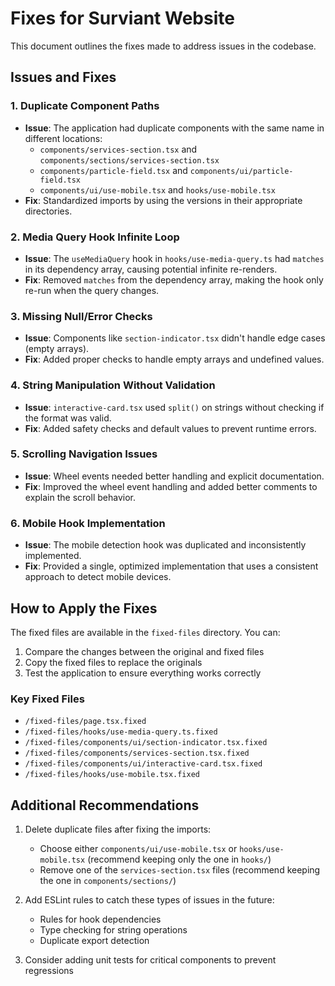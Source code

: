# Fixes for Surviant Website

This document outlines the fixes made to address issues in the codebase.

## Issues and Fixes

### 1. Duplicate Component Paths
- **Issue**: The application had duplicate components with the same name in different locations:
  - `components/services-section.tsx` and `components/sections/services-section.tsx`
  - `components/particle-field.tsx` and `components/ui/particle-field.tsx`
  - `components/ui/use-mobile.tsx` and `hooks/use-mobile.tsx`
- **Fix**: Standardized imports by using the versions in their appropriate directories.

### 2. Media Query Hook Infinite Loop
- **Issue**: The `useMediaQuery` hook in `hooks/use-media-query.ts` had `matches` in its dependency array, causing potential infinite re-renders.
- **Fix**: Removed `matches` from the dependency array, making the hook only re-run when the query changes.

### 3. Missing Null/Error Checks
- **Issue**: Components like `section-indicator.tsx` didn't handle edge cases (empty arrays).
- **Fix**: Added proper checks to handle empty arrays and undefined values.

### 4. String Manipulation Without Validation
- **Issue**: `interactive-card.tsx` used `split()` on strings without checking if the format was valid.
- **Fix**: Added safety checks and default values to prevent runtime errors.

### 5. Scrolling Navigation Issues
- **Issue**: Wheel events needed better handling and explicit documentation.
- **Fix**: Improved the wheel event handling and added better comments to explain the scroll behavior.

### 6. Mobile Hook Implementation
- **Issue**: The mobile detection hook was duplicated and inconsistently implemented.
- **Fix**: Provided a single, optimized implementation that uses a consistent approach to detect mobile devices.

## How to Apply the Fixes

The fixed files are available in the `fixed-files` directory. You can:

1. Compare the changes between the original and fixed files
2. Copy the fixed files to replace the originals
3. Test the application to ensure everything works correctly

### Key Fixed Files
- `/fixed-files/page.tsx.fixed`
- `/fixed-files/hooks/use-media-query.ts.fixed`
- `/fixed-files/components/ui/section-indicator.tsx.fixed`
- `/fixed-files/components/services-section.tsx.fixed`
- `/fixed-files/components/ui/interactive-card.tsx.fixed`
- `/fixed-files/hooks/use-mobile.tsx.fixed`

## Additional Recommendations

1. Delete duplicate files after fixing the imports:
   - Choose either `components/ui/use-mobile.tsx` or `hooks/use-mobile.tsx` (recommend keeping only the one in `hooks/`)
   - Remove one of the `services-section.tsx` files (recommend keeping the one in `components/sections/`)

2. Add ESLint rules to catch these types of issues in the future:
   - Rules for hook dependencies
   - Type checking for string operations
   - Duplicate export detection

3. Consider adding unit tests for critical components to prevent regressions